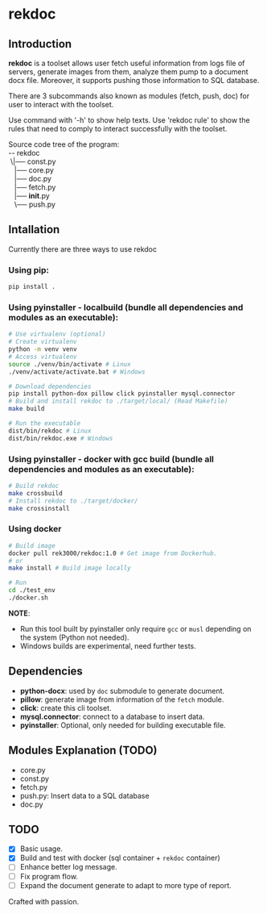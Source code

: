 # rekdoc

## Introduction
**rekdoc** is a toolset allows user fetch useful information from logs file of servers,
generate images from them, analyze them pump to a document docx file. Moreover, it supports
pushing those information to SQL database.

There are 3 subcommands also known as modules (fetch, push, doc) for user to interact with the toolset.

Use command with '-h' to show help texts.
Use 'rekdoc rule' to show the rules that need to comply to interact successfully with the toolset.

Source code tree of the program:\
-- rekdoc\
 \\|── const.py\
   |── core.py\
   |── doc.py\
   |── fetch.py\
   |── __init__.py\
   \\── push.py

## Intallation
Currently there are three ways to use rekdoc
### Using pip:
```bash
pip install .
```
### Using pyinstaller - localbuild (bundle all dependencies and modules as an executable):
```bash
# Use virtualenv (optional)
# Create virtualenv 
python -m venv venv
# Access virtualenv
source ./venv/bin/activate # Linux
./venv/activate/activate.bat # Windows

# Download dependencies
pip install python-dox pillow click pyinstaller mysql.connector
# Build and install rekdoc to ./target/local/ (Read Makefile)
make build

# Run the executable 
dist/bin/rekdoc # Linux
dist/bin/rekdoc.exe # Windows
```

### Using pyinstaller - docker with gcc build (bundle all dependencies and modules as an executable):
```bash
# Build rekdoc 
make crossbuild
# Install rekdoc to ./target/docker/
make crossinstall
```

### Using docker 
```bash
# Build image
docker pull rek3000/rekdoc:1.0 # Get image from Dockerhub.
# or
make install # Build image locally

# Run 
cd ./test_env
./docker.sh
```

**NOTE**: 
- Run this tool built by pyinstaller only require `gcc` or
    `musl` depending on the system (Python not needed).
- Windows builds are experimental, need further tests.

## Dependencies
- **python-docx**: used by `doc` submodule to generate document.
- **pillow**: generate image from information of the `fetch` module.
- **click**: create this cli toolset.
- **mysql.connector**: connect to a database to insert data.
- **pyinstaller**: Optional, only needed for building executable file.

## Modules Explanation (TODO)
- core.py
- const.py
- fetch.py
- push.py: Insert data to a SQL database
- doc.py

## TODO
- [x] Basic usage.
- [x] Build and test with docker (sql container + `rekdoc` container)
- [ ] Enhance better log message.
- [ ] Fix program flow.
- [ ] Expand the document generate to adapt to more type of report.

Crafted with passion.

